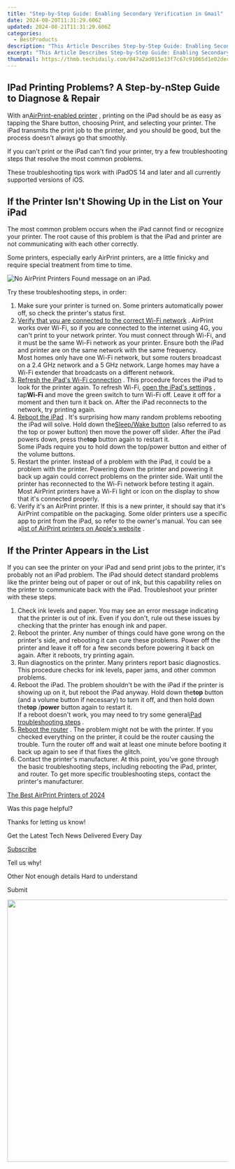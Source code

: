 ```yaml
---
title: "Step-by-Step Guide: Enabling Secondary Verification in Gmail"
date: 2024-08-20T11:31:29.606Z
updated: 2024-08-21T11:31:29.606Z
categories:
  - BestProducts
description: "This Article Describes Step-by-Step Guide: Enabling Secondary Verification in Gmail"
excerpt: "This Article Describes Step-by-Step Guide: Enabling Secondary Verification in Gmail"
thumbnail: https://thmb.techidaily.com/047a2ad015e13f7c67c91065d1e02decc0d409c4804539d81be6e1c6e540ee06.png
---
```


## IPad Printing Problems? A Step-by-nStep Guide to Diagnose & Repair
 With an[AirPrint-enabled printer](https://www.lifewire.com/things-to-know-about-airprint-iphone-2000750) , printing on the iPad should be as easy as tapping the Share button, choosing Print, and selecting your printer. The iPad transmits the print job to the printer, and you should be good, but the process doesn't always go that smoothly.

 If you can't print or the iPad can't find your printer, try a few troubleshooting steps that resolve the most common problems.

 These troubleshooting tips work with iPadOS 14 and later and all currently supported versions of iOS.

## If the Printer Isn't Showing Up in the List on Your iPad

 The most common problem occurs when the iPad cannot find or recognize your printer. The root cause of this problem is that the iPad and printer are not communicating with each other correctly.

 Some printers, especially early AirPrint printers, are a little finicky and require special treatment from time to time.

![No AirPrint Printers Found message on an iPad.](https://www.lifewire.com/thmb/PINbY5NNM2YpYVf6BIRAjMvyfYs=/1500x0/filters:no_upscale():max_bytes(150000):strip_icc():format(webp)/001_my-ipad-wont-print-cant-find-printer-1994541-d3ec6679b22b423d876a15837e54cd6e.jpg)

 Try these troubleshooting steps, in order:

1. Make sure your printer is turned on. Some printers automatically power off, so check the printer's status first.
2. [Verify that you are connected to the correct Wi-Fi network](https://www.lifewire.com/connect-ipad-to-wifi-steps-1999815) . AirPrint works over Wi-Fi, so if you are connected to the internet using 4G, you can't print to your network printer. You must connect through Wi-Fi, and it must be the same Wi-Fi network as your printer. Ensure both the iPad and printer are on the same network with the same frequency.  
 Most homes only have one Wi-Fi network, but some routers broadcast on a 2.4 GHz network and a 5 GHz network. Large homes may have a Wi-Fi extender that broadcasts on a different network.
3. [Refresh the iPad's Wi-Fi connection](https://www.lifewire.com/how-to-fix-my-ipad-wont-connect-to-wifi-1994546) . This procedure forces the iPad to look for the printer again. To refresh Wi-Fi, [open the iPad's settings](https://www.lifewire.com/settings-app-on-ipad-4103785) , tap**Wi-Fi** and move the green switch to turn Wi-Fi off. Leave it off for a moment and then turn it back on. After the iPad reconnects to the network, try printing again.
4. [Reboot the iPad](https://www.lifewire.com/how-to-reboot-your-ipad-1994495) . It's surprising how many random problems rebooting the iPad will solve. Hold down the[Sleep/Wake button](https://www.lifewire.com/what-is-ipad-sleep-wake-button-1994354) (also referred to as the top or power button) then move the power off slider. After the iPad powers down, press the**top** button again to restart it.  
 Some iPads require you to hold down the top/power button and either of the volume buttons.
5. Restart the printer. Instead of a problem with the iPad, it could be a problem with the printer. Powering down the printer and powering it back up again could correct problems on the printer side. Wait until the printer has reconnected to the Wi-Fi network before testing it again.  
 Most AirPrint printers have a Wi-Fi light or icon on the display to show that it's connected properly.
6. Verify it's an AirPrint printer. If this is a new printer, it should say that it's AirPrint compatible on the packaging. Some older printers use a specific app to print from the iPad, so refer to the owner's manual. You can see a[list of AirPrint printers on Apple's website](https://support.apple.com/en-us/HT201311) .

## If the Printer Appears in the List

 If you can see the printer on your iPad and send print jobs to the printer, it's probably not an iPad problem. The iPad should detect standard problems like the printer being out of paper or out of ink, but this capability relies on the printer to communicate back with the iPad. Troubleshoot your printer with these steps.

1. Check ink levels and paper. You may see an error message indicating that the printer is out of ink. Even if you don't, rule out these issues by checking that the printer has enough ink and paper.
2. Reboot the printer. Any number of things could have gone wrong on the printer's side, and rebooting it can cure these problems. Power off the printer and leave it off for a few seconds before powering it back on again. After it reboots, try printing again.
3. Run diagnostics on the printer. Many printers report basic diagnostics. This procedure checks for ink levels, paper jams, and other common problems.
4. Reboot the iPad. The problem shouldn't be with the iPad if the printer is showing up on it, but reboot the iPad anyway. Hold down the**top** button (and a volume button if necessary) to turn it off, and then hold down the**top** /**power** button again to restart it.  
 If a reboot doesn't work, you may need to try some general[iPad troubleshooting steps](https://www.lifewire.com/basic-ipad-troubleshooting-tips-1994530) .
5. [Reboot the router](https://www.lifewire.com/how-to-properly-restart-a-router-modem-2624570) . The problem might not be with the printer. If you checked everything on the printer, it could be the router causing the trouble. Turn the router off and wait at least one minute before booting it back up again to see if that fixes the glitch.
6. Contact the printer's manufacturer. At this point, you've gone through the basic troubleshooting steps, including rebooting the iPad, printer, and router. To get more specific troubleshooting steps, contact the printer's manufacturer.

[The Best AirPrint Printers of 2024](https://www.lifewire.com/best-airprint-printers-4143574)

Was this page helpful?

Thanks for letting us know!

 Get the Latest Tech News Delivered Every Day

[Subscribe](https://www.lifewire.com/#)

Tell us why!

 Other  Not enough details  Hard to understand

 Submit

<ins class="adsbygoogle"
     style="display:block"
     data-ad-format="autorelaxed"
     data-ad-client="ca-pub-7571918770474297"
     data-ad-slot="1223367746"></ins>



<ins class="adsbygoogle"
     style="display:block"
     data-ad-client="ca-pub-7571918770474297"
     data-ad-slot="8358498916"
     data-ad-format="auto"
     data-full-width-responsive="true"></ins>



<!-- affiliate ads begin -->
<a href="https://unicoeye.pxf.io/c/5597632/2084399/18498" target="_top" id="2084399"><img src="//a.impactradius-go.com/display-ad/18498-2084399" border="0" alt="" width="1125" height="600"/></a><img height="0" width="0" src="https://imp.pxf.io/i/5597632/2084399/18498" style="position:absolute;visibility:hidden;" border="0" />
<!-- affiliate ads end -->